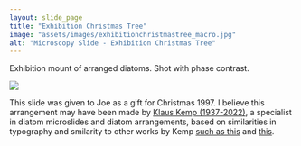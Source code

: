 ```yaml
---
layout: slide_page
title: "Exhibition Christmas Tree"
image: "assets/images/exhibitionchristmastree_macro.jpg"
alt: "Microscopy Slide - Exhibition Christmas Tree"
---
```


Exhibition mount of arranged diatoms. Shot with phase contrast.

<img src="{{ site.baseurl }}/assets/images/exhibitionchristmastree_micro.jpg">

This slide was given to Joe as a gift for Christmas 1997. I believe this arrangement may have been made by [Klaus Kemp (1937-2022)](https://diatomsamples.weebly.com/klaus-kemp-in-memoriam.html), a specialist in diatom microslides and diatom arrangements, based on similarities in typography and smilarity to other works by Kemp [such as this](https://www.quekett.org/resources/article-archive/christmas-slides) and [this](https://microscope-antiques.com/arrangements.html). 